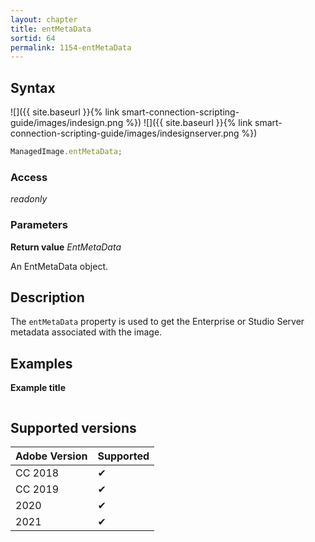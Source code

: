 ```yaml
---
layout: chapter
title: entMetaData
sortid: 64
permalink: 1154-entMetaData
---
```

## Syntax

![]({{ site.baseurl }}{% link smart-connection-scripting-guide/images/indesign.png %}) ![]({{ site.baseurl }}{% link smart-connection-scripting-guide/images/indesignserver.png %})
```javascript
ManagedImage.entMetaData;
```

### Access

*readonly*

### Parameters

**Return value** *EntMetaData*

An EntMetaData object.

## Description

The `entMetaData` property is used to get the Enterprise or Studio Server metadata associated with the image.

## Examples

**Example title**

```javascript
```

## Supported versions

| Adobe Version | Supported |
|---------------|---------|
| CC 2018       | ✔       |
| CC 2019       | ✔       |
| 2020          | ✔       |
| 2021          | ✔       |